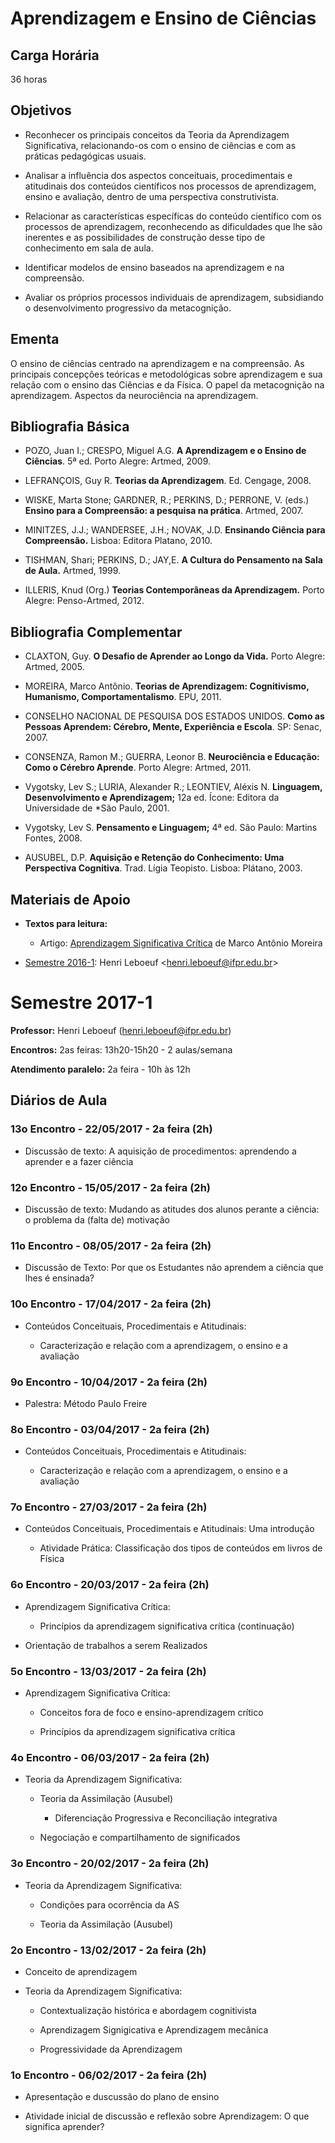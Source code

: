# Aprendizagem e Ensino de Ciências

## Carga Horária

36 horas

## Objetivos

- Reconhecer os principais conceitos da Teoria da Aprendizagem Significativa, relacionando-os com o ensino de ciências e com as práticas pedagógicas usuais.
- Analisar a influência dos aspectos conceituais, procedimentais e atitudinais dos conteúdos científicos nos processos de aprendizagem, ensino e avaliação, dentro de uma perspectiva construtivista.
- Relacionar as características específicas do conteúdo científico com os processos de aprendizagem, reconhecendo as dificuldades que lhe são inerentes e as possibilidades de construção desse tipo de conhecimento em sala de aula.
- Identificar modelos de ensino baseados na aprendizagem e na compreensão.
- Avaliar os próprios processos individuais de aprendizagem, subsidiando o desenvolvimento progressivo da metacognição.

## Ementa

O ensino de ciências centrado na aprendizagem e na compreensão. As principais concepções teóricas e metodológicas sobre aprendizagem e sua relação com o ensino das Ciências e da Física. O papel da metacognição na aprendizagem. Aspectos da neurociência na aprendizagem.

## Bibliografia Básica

- POZO, Juan I.; CRESPO, Miguel A.G. **A Aprendizagem e o Ensino de Ciências**. 5ª ed. Porto Alegre: Artmed, 2009.
- LEFRANÇOIS, Guy R. **Teorias da Aprendizagem**. Ed. Cengage, 2008.
- WISKE, Marta Stone; GARDNER, R.; PERKINS, D.; PERRONE, V. (eds.) **Ensino para a Compreensão: a pesquisa na prática**. Artmed, 2007.
- MINITZES, J.J.; WANDERSEE, J.H.; NOVAK, J.D. **Ensinando Ciência para Compreensão.** Lisboa: Editora Platano, 2010.
- TISHMAN, Shari; PERKINS, D.; JAY,E. **A Cultura do Pensamento na Sala de Aula.** Artmed, 1999.
- ILLERIS, Knud (Org.) **Teorias Contemporâneas da Aprendizagem.** Porto Alegre: Penso-Artmed, 2012.

## Bibliografia Complementar

- CLAXTON, Guy. **O Desafio de Aprender ao Longo da Vida.** Porto Alegre: Artmed, 2005.
- MOREIRA, Marco Antônio. **Teorias de Aprendizagem: Cognitivismo, Humanismo, Comportamentalismo**. EPU, 2011.
- CONSELHO NACIONAL DE PESQUISA DOS ESTADOS UNIDOS. **Como as Pessoas Aprendem: Cérebro, Mente, Experiência e Escola**. SP: Senac, 2007.
- CONSENZA, Ramon M.; GUERRA, Leonor B. **Neurociência e Educação: Como o Cérebro Aprende**. Porto Alegre: Artmed, 2011.
- Vygotsky, Lev S.; LURIA, Alexander R.; LEONTIEV, Aléxis N. **Linguagem, Desenvolvimento e Aprendizagem;** 12a ed. Ícone: Editora da Universidade de \*São Paulo, 2001.
- Vygotsky, Lev S. **Pensamento e Linguagem;** 4ª ed. São Paulo: Martins Fontes, 2008.
- AUSUBEL, D.P. **Aquisição e Retenção do Conhecimento: Uma Perspectiva Cognitiva**. Trad. Lígia Teopisto. Lisboa: Plátano, 2003.

## Materiais de Apoio

- **Textos para leitura:**
  - Artigo: [Aprendizagem Significativa Crítica](http://www.if.ufrgs.br/~moreira/apsigcritport.pdf) de Marco Antônio Moreira

<!-- -->

- <a href="Aprendizagem_e_Ensino_de_Ciências:_Semestre_2015-1" class="wikilink" title="Semestre 2016-1">Semestre 2016-1</a>: Henri Leboeuf \<henri.leboeuf@ifpr.edu.br\>

# Semestre 2017-1

  
**Professor:** Henri Leboeuf (henri.leboeuf@ifpr.edu.br)  
**Encontros:** 2as feiras: 13h20-15h20 - 2 aulas/semana  
**Atendimento paralelo:** 2a feira - 10h às 12h

## Diários de Aula

### 13o Encontro - 22/05/2017 - 2a feira (2h)

- Discussão de texto: A aquisição de procedimentos: aprendendo a aprender e a fazer ciência

### 12o Encontro - 15/05/2017 - 2a feira (2h)

- Discussão de texto: Mudando as atitudes dos alunos perante a ciência: o problema da (falta de) motivação

### 11o Encontro - 08/05/2017 - 2a feira (2h)

- Discussão de Texto: Por que os Estudantes não aprendem a ciência que lhes é ensinada?

### 10o Encontro - 17/04/2017 - 2a feira (2h)

- Conteúdos Conceituais, Procedimentais e Atitudinais:
  - Caracterização e relação com a aprendizagem, o ensino e a avaliação

### 9o Encontro - 10/04/2017 - 2a feira (2h)

- Palestra: Método Paulo Freire

### 8o Encontro - 03/04/2017 - 2a feira (2h)

- Conteúdos Conceituais, Procedimentais e Atitudinais:
  - Caracterização e relação com a aprendizagem, o ensino e a avaliação

### 7o Encontro - 27/03/2017 - 2a feira (2h)

- Conteúdos Conceituais, Procedimentais e Atitudinais: Uma introdução
  - Atividade Prática: Classificação dos tipos de conteúdos em livros de Física

### 6o Encontro - 20/03/2017 - 2a feira (2h)

- Aprendizagem Significativa Crítica:
  - Princípios da aprendizagem significativa crítica (continuação)
- Orientação de trabalhos a serem Realizados

### 5o Encontro - 13/03/2017 - 2a feira (2h)

- Aprendizagem Significativa Crítica:
  - Conceitos fora de foco e ensino-aprendizagem crítico
  - Princípios da aprendizagem significativa crítica

### 4o Encontro - 06/03/2017 - 2a feira (2h)

- Teoria da Aprendizagem Significativa:
  - Teoria da Assimilação (Ausubel)
    - Diferenciação Progressiva e Reconciliação integrativa
  - Negociação e compartilhamento de significados

### 3o Encontro - 20/02/2017 - 2a feira (2h)

- Teoria da Aprendizagem Significativa:
  - Condições para ocorrência da AS
  - Teoria da Assimilação (Ausubel)

### 2o Encontro - 13/02/2017 - 2a feira (2h)

- Conceito de aprendizagem
- Teoria da Aprendizagem Significativa:
  - Contextualização histórica e abordagem cognitivista
  - Aprendizagem Signigicativa e Aprendizagem mecânica
  - Progressividade da Aprendizagem

### 1o Encontro - 06/02/2017 - 2a feira (2h)

- Apresentação e duscussão do plano de ensino
- Atividade inicial de discussão e reflexão sobre Aprendizagem: O que significa aprender?
